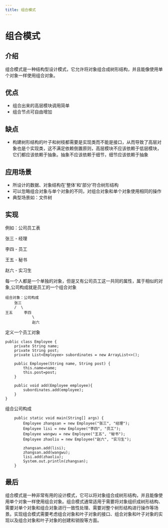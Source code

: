 ```yaml
---
title: 组合模式
---
```

# 组合模式
## 介绍

组合模式是一种结构型设计模式，它允许将对象组合成树形结构，并且能像使用单个对象一样使用组合对象。

## 优点

- 组合出来的高层模块调用简单
- 组合节点可自由增加

## 缺点

- 构建树形结构的叶子和树枝都需要是实现类而不能是接口，从而导致了高层对象也是个实现类，这不满足依赖倒置原则，高层模块不应该依赖于低层模块，它们都应该依赖于抽象。抽象不应该依赖于细节，细节应该依赖于抽象

## 应用场景

- 所设计的数据、对象结构在'整体'和'部分'符合树形结构
- 可以忽略组合对象与单个对象的不同，对组合对象和单个对象使用相同的操作
- 典型场景如：文件树

## 实现

例如：公司员工表

张三 - 经理

李四 - 员工

王五 - 秘书

赵六 - 实习生

每一个人都是一个单独的对象，但是又有公司员工这一共同的属性，属于相似的对象,公司构成就是员工的一个组合对象
```:no-line-numbers
组合对象：公司构成
    张三
    /  \
王五     李四
            \
            赵六
```

定义一个员工对象

```java:no-line-numbers
public class Employee {
    private String name;
    private String post;
    private List<Employee> subordinates = new ArrayList<>();

    public Employee(String name, String post) {
        this.name=name;
        this.post=post;
    }

    public void add(Employee employee){
        subordinates.add(employee);
    }
}
```

组合公司构成

```java:no-line-numbers
    public static void main(String[] args) {
        Employee zhangsan = new Employee("张三", "经理");
        Employee lisi = new Employee("李四", "员工");
        Employee wangwu = new Employee("王五", "秘书");
        Employee zhaoliu = new Employee("赵六", "实习生");
    
        zhangsan.add(lisi);
        zhangsan.add(wangwu);
        lisi.add(zhaoliu);
        System.out.println(zhangsan);
    }
```

## 最后

组合模式是一种非常有用的设计模式，它可以将对象组合成树形结构，并且能像使用单个对象一样使用组合对象。组合模式通常适用于需要将对象组织成树形结构、需要对单个对象和组合对象进行一致性处理、需要对整个树形结构进行操作等场景。实现组合模式需要考虑组合对象和叶子对象的接口、组合对象和叶子对象的实现以及组合对象和叶子对象的创建和销毁等方面。